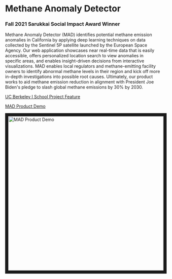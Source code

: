 # Methane Anomaly Detector 
### Fall 2021 Sarukkai Social Impact Award Winner

Methane Anomaly Detector (MAD) identifies potential methane emission anomalies in California by applying deep learning techniques on data collected by the Sentinel 5P satellite launched by the European Space Agency. Our web application showcases near real-time data that is easily accessible, offers personalized location search to view anomalies in specific areas, and enables insight-driven decisions from interactive visualizations. MAD enables local regulators and methane-emitting facility owners to identify abnormal methane levels in their region and kick off more in-depth investigations into possible root causes. Ultimately, our product works to aid methane emission reduction in alignment with President Joe Biden's pledge to slash global methane emissions by 30% by 2030.

[UC Berkeley I School Project Feature](https://medium.com/berkeleyischool/uc-berkeley-project-aims-to-reduce-methane-emissions-using-data-science-d9bff9a5061a)

[MAD Product Demo](https://www.youtube.com/embed/bnoXglvw4rA)

<a href="https://www.youtube.com/embed/bnoXglvw4rA" target="_blank"><img src="https://user-images.githubusercontent.com/75960494/160722215-2ca0ef6a-3cef-44cb-b40a-f0ded7ffae52.jpg" 
alt="MAD Product Demo" width="100%" height="500" border="10" /></a>
